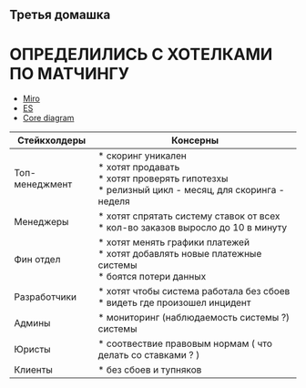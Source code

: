 ## Третья домашка

# ОПРЕДЕЛИЛИСЬ С ХОТЕЛКАМИ ПО МАТЧИНГУ 

- [Miro](https://miro.com/app/board/uXjVNNW5fPU=/?share_link_id=134937356111)
- [ES](https://github.com/aberkromb/SystemAnalysisHomeWorks/blob/main/Week2/ESWeek2.pdf)
- [Core diagram](https://github.com/aberkromb/SystemAnalysisHomeWorks/blob/main/Week2/core%20domain%20diagram.png)

**Стейкхолдеры** | **Консерны**
--- | --- 
Топ-менеджмент | * скоринг уникален <br/> * хотят продавать <br/> * хотят проверять гипотезхы <br/> * релизный цикл - месяц, для скоринга - неделя
Менеджеры | * хотят спрятать систему ставок от всех <br/> * кол-во заказов выросло до 10 в минуту
Фин отдел | * хотят менять графики платежей <br/> * хотят добавлять новые платежные системы <br/> * боятся потери данных
Разработчики | * хотят чтобы система работала без сбоев <br/> * видеть где произошел инцидент
Админы | * мониторинг (наблюдаемость системы ?) системы 
Юристы | * соотвествие правовым нормам ( что делать со ставками ? )
Клиенты | * без сбоев и тупняков
